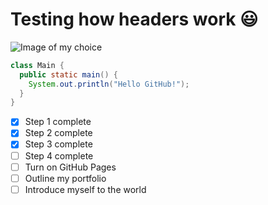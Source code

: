 # Testing how headers work 😃
![Image of my choice](https://www.conjur.com.br/img/b/emoji-joinha.jpeg)

``` java
class Main {
  public static main() {
    System.out.println("Hello GitHub!");
  }
}
```
- [x] Step 1 complete
- [x] Step 2 complete
- [x] Step 3 complete
- [ ] Step 4 complete
- [ ] Turn on GitHub Pages
- [ ] Outline my portfolio
- [ ] Introduce myself to the world
